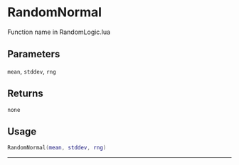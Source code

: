 # RandomNormal
Function name in RandomLogic.lua
## Parameters
`mean`, `stddev`, `rng`
## Returns
`none`
## Usage
```lua
RandomNormal(mean, stddev, rng)
```
---
